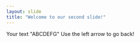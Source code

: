 ```yaml
---
layout: slide
title: "Welcome to our second slide!"
---
```

Your text "ABCDEFG"
Use the left arrow to go back!

